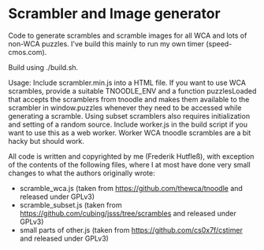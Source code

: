 Scrambler and Image generator
===
Code to generate scrambles and scramble images for all WCA and lots of non-WCA puzzles. I've build this mainly to run my own timer (speed-cmos.com).

Build using ./build.sh.

Usage: Include scrambler.min.js into a HTML file. If you want to use WCA scrambles, provide a suitable TNOODLE_ENV and a function puzzlesLoaded that accepts the scramblers from tnoodle and makes them available to the scrambler in window.puzzles whenever they need to be accessed while generating a scramble. Using subset scramblers also requires initialization and setting of a random source.
Include worker.js in the build script if you want to use this as a web worker. Worker WCA tnoodle scrambles are a bit hacky but should work.

All code is written and copyrighted by me (Frederik Hutfleß), with exception of the contents of the following files, where I at most have done very small changes to what the authors originally wrote:
- scramble_wca.js (taken from https://github.com/thewca/tnoodle and released under GPLv3)
- scramble_subset.js (taken from https://github.com/cubing/jsss/tree/scrambles and released under GPLv3)
- small parts of other.js (taken from https://github.com/cs0x7f/cstimer and released under GPLv3)

